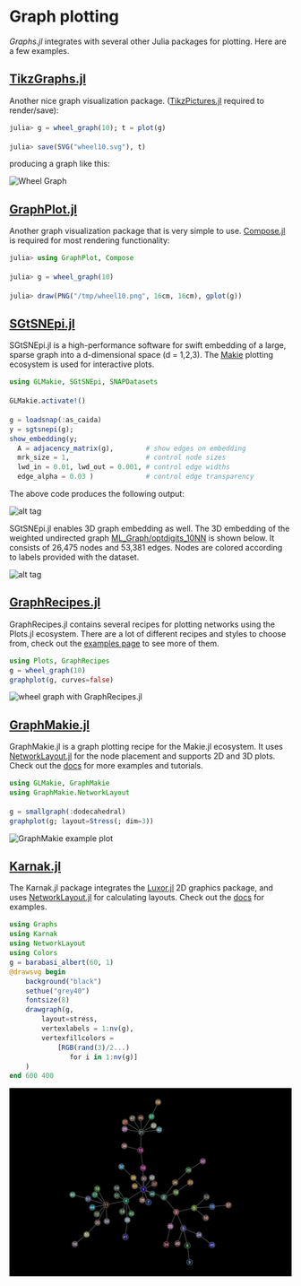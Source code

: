 # Graph plotting

_Graphs.jl_ integrates with several other Julia packages for plotting. Here are a few examples.

## [TikzGraphs.jl](https://github.com/sisl/TikzGraphs.jl)

Another nice graph visualization package. ([TikzPictures.jl](https://github.com/sisl/TikzPictures.jl) required to render/save):

```julia
julia> g = wheel_graph(10); t = plot(g)

julia> save(SVG("wheel10.svg"), t)
```

producing a graph like this:

![Wheel Graph](https://cloud.githubusercontent.com/assets/941359/8960499/17f703c0-35c5-11e5-935e-044be51bc531.png)

## [GraphPlot.jl](https://github.com/afternone/GraphPlot.jl)

Another graph visualization package that is very simple to use. [Compose.jl](https://github.com/dcjones/Compose.jl) is required for most rendering functionality:

```julia
julia> using GraphPlot, Compose

julia> g = wheel_graph(10)

julia> draw(PNG("/tmp/wheel10.png", 16cm, 16cm), gplot(g))
```

## [SGtSNEpi.jl](https://github.com/fcdimitr/SGtSNEpi.jl)

SGtSNEpi.jl is a high-performance software for swift embedding of a large, sparse graph into a d-dimensional space (d = 1,2,3). The [Makie](http://makie.juliaplots.org) plotting ecosystem is used for interactive plots.

```julia
using GLMakie, SGtSNEpi, SNAPDatasets

GLMakie.activate!()

g = loadsnap(:as_caida)
y = sgtsnepi(g);
show_embedding(y;
  A = adjacency_matrix(g),        # show edges on embedding
  mrk_size = 1,                   # control node sizes
  lwd_in = 0.01, lwd_out = 0.001, # control edge widths
  edge_alpha = 0.03 )             # control edge transparency
```

The above code produces the following output:

![alt tag](https://github.com/fcdimitr/SGtSNEpi.jl/raw/master/docs/src/assets/as_caida.png)

SGtSNEpi.jl enables 3D graph embedding as well. The 3D embedding of the weighted undirected graph [ML_Graph/optdigits_10NN](https://sparse.tamu.edu/ML_Graph/optdigits_10NN) is shown below. It consists of 26,475 nodes and 53,381 edges. Nodes are colored according to labels provided with the dataset.

![alt tag](https://fcdimitr.github.io/SGtSNEpi.jl/v0.1.0/sgtsnepi-animation.gif)

## [GraphRecipes.jl](https://github.com/JuliaPlots/GraphRecipes.jl)

GraphRecipes.jl contains several recipes for plotting networks using the Plots.jl ecosystem. There are a lot of different recipes and styles to choose from, check out the [examples page](http://docs.juliaplots.org/latest/graphrecipes/examples/) to see more of them.

```julia
using Plots, GraphRecipes
g = wheel_graph(10)
graphplot(g, curves=false)
```

![wheel graph with GraphRecipes.jl](https://user-images.githubusercontent.com/8610352/74631053-de196b80-51c0-11ea-8cba-ddbdc2c6312f.png)

## [GraphMakie.jl](https://github.com/JuliaPlots/GraphMakie.jl)

GraphMakie.jl is a graph plotting recipe for the Makie.jl ecosystem. It uses [NetworkLayout.jl](https://github.com/JuliaGraphs/NetworkLayout.jl) for the node placement and supports 2D and 3D plots. Check out the [docs](http://juliaplots.org/GraphMakie.jl/stable/) for more examples and tutorials.

```julia
using GLMakie, GraphMakie
using GraphMakie.NetworkLayout

g = smallgraph(:dodecahedral)
graphplot(g; layout=Stress(; dim=3))
```

![GraphMakie example plot](https://user-images.githubusercontent.com/35867212/133593687-b92b8af9-7bf1-4c43-999b-e2847edb869d.png)

## [Karnak.jl](https://github.com/cormullion/Karnak.jl)

The Karnak.jl package integrates the
[Luxor.jl](https://github.com/JuliaGraphics/Luxor.jl) 2D graphics package, and uses
[NetworkLayout.jl](https://github.com/JuliaGraphs/NetworkLayout.jl) for
calculating layouts. Check out the [docs](https://cormullion.github.io/Karnak.jl/stable/) for examples.

```julia
using Graphs
using Karnak
using NetworkLayout
using Colors
g = barabasi_albert(60, 1)
@drawsvg begin
    background("black")
    sethue("grey40")
    fontsize(8)
    drawgraph(g, 
        layout=stress, 
        vertexlabels = 1:nv(g),
        vertexfillcolors = 
            [RGB(rand(3)/2...) 
               for i in 1:nv(g)]
    )
end 600 400
```

![Karnak.jl example plot](../assets/karnak-example.svg)
